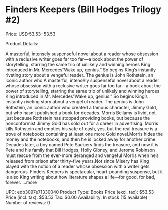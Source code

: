 # Finders Keepers (Bill Hodges Trilogy #2)

Price: USD:$53.53-$53.53

Product Details:

A masterful, intensely suspenseful novel about a reader whose obsession with a reclusive writer goes far too far—a book about the power of storytelling, starring the same trio of unlikely and winning heroes King introduced in Mr. Mercedes“Wake up, genius.” So begins King’s instantly riveting story about a vengeful reader. The genius is John Rothstein, an iconic author who A masterful, intensely suspenseful novel about a reader whose obsession with a reclusive writer goes far too far—a book about the power of storytelling, starring the same trio of unlikely and winning heroes King introduced in Mr. Mercedes“Wake up, genius.” So begins King’s instantly riveting story about a vengeful reader. The genius is John Rothstein, an iconic author who created a famous character, Jimmy Gold, but who hasn’t published a book for decades. Morris Bellamy is livid, not just because Rothstein has stopped providing books, but because the nonconformist Jimmy Gold has sold out for a career in advertising. Morris kills Rothstein and empties his safe of cash, yes, but the real treasure is a trove of notebooks containing at least one more Gold novel.Morris hides the money and the notebooks, and then he is locked away for another crime. Decades later, a boy named Pete Saubers finds the treasure, and now it is Pete and his family that Bill Hodges, Holly Gibney, and Jerome Robinson must rescue from the ever-more deranged and vengeful Morris when he’s released from prison after thirty-five years.Not since Misery has King played with the notion of a reader whose obsession with a writer gets dangerous. Finders Keepers is spectacular, heart-pounding suspense, but it is also King writing about how literature shapes a life—for good, for bad, forever. ...more

UPC: edb3097e71330040
Product Type: Books
Price (excl. tax): $53.53
Price (incl. tax): $53.53
Tax: $0.00
Availability: In stock (15 available)
Number of reviews: 0